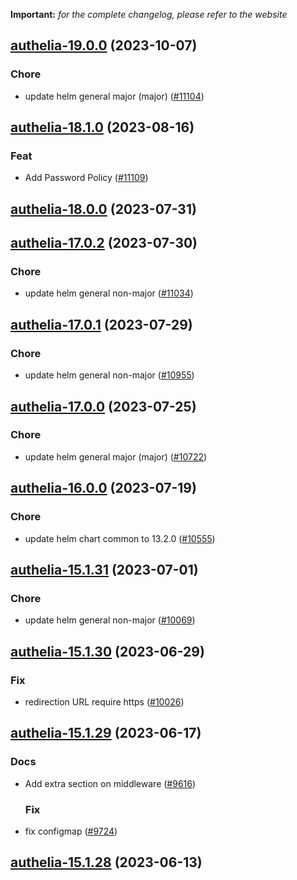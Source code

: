 **Important:**
*for the complete changelog, please refer to the website*




## [authelia-19.0.0](https://github.com/succelle/charts/compare/authelia-18.1.0...authelia-19.0.0) (2023-10-07)

### Chore

- update helm general major (major) ([#11104](https://github.com/succelle/charts/issues/11104))
  
  


## [authelia-18.1.0](https://github.com/succelle/charts/compare/authelia-18.0.0...authelia-18.1.0) (2023-08-16)

### Feat

- Add Password Policy ([#11109](https://github.com/succelle/charts/issues/11109))
  
  



## [authelia-18.0.0](https://github.com/succelle/charts/compare/authelia-17.0.2...authelia-18.0.0) (2023-07-31)




## [authelia-17.0.2](https://github.com/succelle/charts/compare/authelia-17.0.1...authelia-17.0.2) (2023-07-30)

### Chore

- update helm general non-major ([#11034](https://github.com/succelle/charts/issues/11034))
  
  


## [authelia-17.0.1](https://github.com/succelle/charts/compare/authelia-17.0.0...authelia-17.0.1) (2023-07-29)

### Chore

- update helm general non-major ([#10955](https://github.com/succelle/charts/issues/10955))
  
  


## [authelia-17.0.0](https://github.com/succelle/charts/compare/authelia-16.0.0...authelia-17.0.0) (2023-07-25)

### Chore

- update helm general major (major) ([#10722](https://github.com/succelle/charts/issues/10722))
  
  


## [authelia-16.0.0](https://github.com/succelle/charts/compare/authelia-15.1.31...authelia-16.0.0) (2023-07-19)

### Chore

- update helm chart common to 13.2.0 ([#10555](https://github.com/succelle/charts/issues/10555))
  
  


## [authelia-15.1.31](https://github.com/succelle/charts/compare/authelia-15.1.30...authelia-15.1.31) (2023-07-01)

### Chore

- update helm general non-major ([#10069](https://github.com/succelle/charts/issues/10069))
  
  


## [authelia-15.1.30](https://github.com/succelle/charts/compare/authelia-15.1.29...authelia-15.1.30) (2023-06-29)

### Fix

- redirection URL require https ([#10026](https://github.com/succelle/charts/issues/10026))
  
  


## [authelia-15.1.29](https://github.com/succelle/charts/compare/authelia-15.1.28...authelia-15.1.29) (2023-06-17)

### Docs

- Add extra section on middleware ([#9616](https://github.com/succelle/charts/issues/9616))
  
  ### Fix

- fix configmap ([#9724](https://github.com/succelle/charts/issues/9724))
  
  


## [authelia-15.1.28](https://github.com/succelle/charts/compare/authelia-15.1.27...authelia-15.1.28) (2023-06-13)

